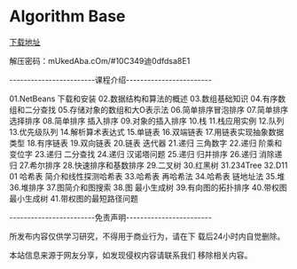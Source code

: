 # Algorithm Base
[下载地址](https://pan.baidu.com/s/1rO7pfUGQzgwE_W9ifBAdqA)

解压密码：mUkedAba.cOm/#10C349迪0dfdsa8E1 

------------------------课程介绍------------------------

01.NetBeans 下载和安装
02.数据结构和算法的概述
03.数组基础知识
04.有序数组和二分查找
05.存储对象的数组和大O表示法
06.简单排序冒泡排序
07.简单排序 选择排序
08.简单排序 插入排序
09.对象的插入排序
10.栈
11.栈应用实例
12.队列
13.优先级队列
14.解析算术表达式
15.单链表
16.双端链表
17.用链表实现抽象数据类型
18.有序链表
19.双向链表
20.链表 迭代器
21.递归 三角数字
22.递归 阶乘和变位字
23.递归 二分查找
24.递归 汉诺塔问题
25.递归 归并排序
26.递归 消除递归
27.希尔排序
28.快速排序和基数排序
29.二叉树
30.红黑树
31.234Tree
32.D11 01 哈希表 简介和线性探测哈希表
33.哈希表 再哈希法
34.哈希表 链地址法
35.堆
36.堆排序
37.图简介和图搜索
38.图 最小生成树
39.有向图的拓扑排序
40.带权图 最小生成树
41.带权图的最短路径问题

------------------------免责声明------------------------

所发布内容仅供学习研究，不得用于商业行为，请在下
载后24小时内自觉删除。

本站信息来源于网友分享，如发现侵权内容请联系我们
移除相关内容。

